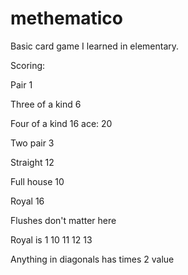 # methematico
Basic card game I learned in elementary.


Scoring:

Pair 1

Three of a kind 6

Four of a kind 16   ace: 20

Two pair 3

Straight 12

Full house 10

Royal 16


Flushes don't matter here

Royal is 1 10 11 12 13

Anything in diagonals has times 2 value
